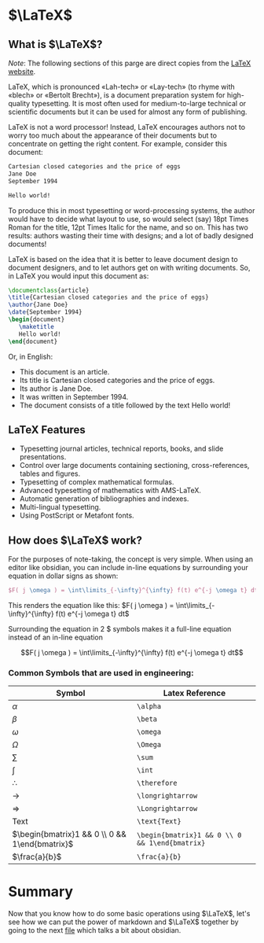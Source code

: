 # $\LaTeX$

## What is $\LaTeX$?

_Note_: The following sections of this parge are direct copies from the
[LaTeX website](https://www.latex-project.org/about/).

LaTeX, which is pronounced «Lah-tech» or «Lay-tech» (to rhyme with «blech» or
«Bertolt Brecht»), is a document preparation system for high-quality
typesetting. It is most often used for medium-to-large technical or scientific
documents but it can be used for almost any form of publishing.

LaTeX is not a word processor! Instead, LaTeX encourages authors not to worry
too much about the appearance of their documents but to concentrate on getting
the right content. For example, consider this document:

```txt
Cartesian closed categories and the price of eggs
Jane Doe
September 1994

Hello world!
```

To produce this in most typesetting or word-processing systems, the author would
have to decide what layout to use, so would select (say) 18pt Times Roman for
the title, 12pt Times Italic for the name, and so on. This has two results:
authors wasting their time with designs; and a lot of badly designed documents!

LaTeX is based on the idea that it is better to leave document design to
document designers, and to let authors get on with writing documents. So, in
LaTeX you would input this document as:

```tex
\documentclass{article}
\title{Cartesian closed categories and the price of eggs}
\author{Jane Doe}
\date{September 1994}
\begin{document}
   \maketitle
   Hello world!
\end{document}
```

Or, in English:

- This document is an article.
- Its title is Cartesian closed categories and the price of eggs.
- Its author is Jane Doe.
- It was written in September 1994.
- The document consists of a title followed by the text Hello world!

## LaTeX Features 
- Typesetting journal articles, technical reports, books, and slide presentations.
- Control over large documents containing sectioning, cross-references, tables and figures.
- Typesetting of complex mathematical formulas.
- Advanced typesetting of mathematics with AMS-LaTeX.
- Automatic generation of bibliographies and indexes.
- Multi-lingual typesetting.
- Using PostScript or Metafont fonts.



## How does $\LaTeX$ work?

For the purposes of note-taking, the concept is very simple.
When using an editor like obsidian, you can include in-line equations by surrounding your equation in dollar signs as shown:

```tex 
$F( j \omega ) = \int\limits_{-\infty}^{\infty} f(t) e^{-j \omega t} dt$
```

This renders the equation like this:
$F( j \omega ) = \int\limits_{-\infty}^{\infty} f(t) e^{-j \omega t} dt$

Surrounding the equation in 2 \$ symbols makes it a full-line equation instead of an in-line equation

$$F( j \omega ) = \int\limits_{-\infty}^{\infty} f(t) e^{-j \omega t} dt$$




### Common Symbols that are used in engineering:

| Symbol                                         | Latex Reference                                |
| ---------------------------------------------- | ---------------------------------------------- |
| $\alpha$                                       | `\alpha`                                       |
| $\beta$                                        | `\beta`                                        |
| $\omega$                                       | `\omega`                                       |
| $\Omega$                                       | `\Omega`                                       |
| $\sum\limits$                                  | `\sum`                                         |
| $\int$                                         | `\int`                                         |
| $\therefore$                                   | `\therefore`                                   |
| $\longrightarrow$                              | `\longrightarrow`                              |
| $\Longrightarrow$                              | `\Longrightarrow`                              | 
| $\text{Text}$                                  | `\text{Text}`                                  |
| $\begin{bmatrix}1 && 0 \\ 0 && 1\end{bmatrix}$ | `\begin{bmatrix}1 && 0 \\ 0 && 1\end{bmatrix}` |
| $\frac{a}{b}$                                  | `\frac{a}{b}`                                  |







# Summary
Now that you know how to do some basic operations using $\LaTeX$, let's see how we can put the power of markdown and $\LaTeX$ together by going to the next [file](./obsidian.md) which talks a bit about obsidian.





